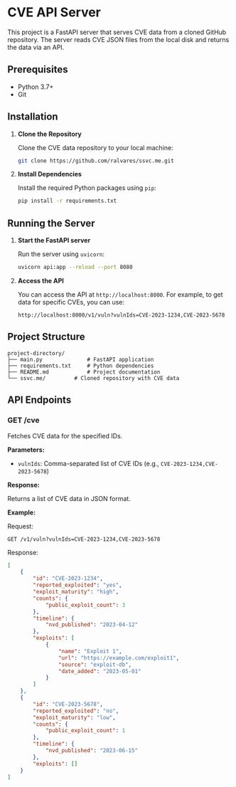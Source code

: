 # CVE API Server

This project is a FastAPI server that serves CVE data from a cloned GitHub repository. The server reads CVE JSON files from the local disk and returns the data via an API.

## Prerequisites

- Python 3.7+
- Git

## Installation

1. **Clone the Repository**

   Clone the CVE data repository to your local machine:

   ```bash
   git clone https://github.com/ralvares/ssvc.me.git
   ```

2. **Install Dependencies**

   Install the required Python packages using `pip`:

   ```bash
   pip install -r requirements.txt
   ```

## Running the Server

1. **Start the FastAPI server**

   Run the server using `uvicorn`:

   ```bash
   uvicorn api:app --reload --port 8080
   ```

2. **Access the API**

   You can access the API at `http://localhost:8000`. For example, to get data for specific CVEs, you can use:

   ```
   http://localhost:8000/v1/vuln?vulnIds=CVE-2023-1234,CVE-2023-5678
   ```

## Project Structure

```
project-directory/
├── main.py              # FastAPI application
├── requirements.txt     # Python dependencies
├── README.md            # Project documentation
└── ssvc.me/         # Cloned repository with CVE data
```

## API Endpoints

### GET /cve

Fetches CVE data for the specified IDs.

**Parameters:**

- `vulnIds`: Comma-separated list of CVE IDs (e.g., `CVE-2023-1234,CVE-2023-5678`)

**Response:**

Returns a list of CVE data in JSON format.

**Example:**

Request:
```
GET /v1/vuln?vulnIds=CVE-2023-1234,CVE-2023-5678
```

Response:
```json
[
    {
        "id": "CVE-2023-1234",
        "reported_exploited": "yes",
        "exploit_maturity": "high",
        "counts": {
            "public_exploit_count": 3
        },
        "timeline": {
            "nvd_published": "2023-04-12"
        },
        "exploits": [
            {
                "name": "Exploit 1",
                "url": "https://example.com/exploit1",
                "source": "exploit-db",
                "date_added": "2023-05-01"
            }
        ]
    },
    {
        "id": "CVE-2023-5678",
        "reported_exploited": "no",
        "exploit_maturity": "low",
        "counts": {
            "public_exploit_count": 1
        },
        "timeline": {
            "nvd_published": "2023-06-15"
        },
        "exploits": []
    }
]
```
